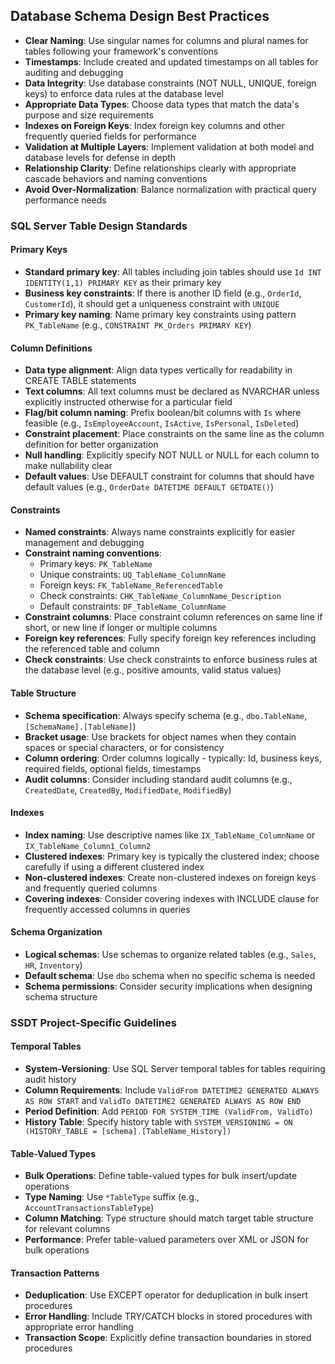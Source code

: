 ## Database Schema Design Best Practices

- **Clear Naming**: Use singular names for columns and plural names for tables following your framework's conventions
- **Timestamps**: Include created and updated timestamps on all tables for auditing and debugging
- **Data Integrity**: Use database constraints (NOT NULL, UNIQUE, foreign keys) to enforce data rules at the database level
- **Appropriate Data Types**: Choose data types that match the data's purpose and size requirements
- **Indexes on Foreign Keys**: Index foreign key columns and other frequently queried fields for performance
- **Validation at Multiple Layers**: Implement validation at both model and database levels for defense in depth
- **Relationship Clarity**: Define relationships clearly with appropriate cascade behaviors and naming conventions
- **Avoid Over-Normalization**: Balance normalization with practical query performance needs

### SQL Server Table Design Standards

#### Primary Keys
- **Standard primary key**: All tables including join tables should use `Id INT IDENTITY(1,1) PRIMARY KEY` as their primary key
- **Business key constraints**: If there is another ID field (e.g., `OrderId`, `CustomerId`), it should get a uniqueness constraint with `UNIQUE`
- **Primary key naming**: Name primary key constraints using pattern `PK_TableName` (e.g., `CONSTRAINT PK_Orders PRIMARY KEY`)

#### Column Definitions
- **Data type alignment**: Align data types vertically for readability in CREATE TABLE statements
- **Text columns**: All text columns must be declared as NVARCHAR unless explicitly instructed otherwise for a particular field
- **Flag/bit column naming**: Prefix boolean/bit columns with `Is` where feasible (e.g., `IsEmployeeAccount`, `IsActive`, `IsPersonal`, `IsDeleted`)
- **Constraint placement**: Place constraints on the same line as the column definition for better organization
- **Null handling**: Explicitly specify NOT NULL or NULL for each column to make nullability clear
- **Default values**: Use DEFAULT constraint for columns that should have default values (e.g., `OrderDate DATETIME DEFAULT GETDATE()`)

#### Constraints
- **Named constraints**: Always name constraints explicitly for easier management and debugging
- **Constraint naming conventions**:
  - Primary keys: `PK_TableName`
  - Unique constraints: `UQ_TableName_ColumnName`
  - Foreign keys: `FK_TableName_ReferencedTable`
  - Check constraints: `CHK_TableName_ColumnName_Description`
  - Default constraints: `DF_TableName_ColumnName`
- **Constraint columns**: Place constraint column references on same line if short, or new line if longer or multiple columns
- **Foreign key references**: Fully specify foreign key references including the referenced table and column
- **Check constraints**: Use check constraints to enforce business rules at the database level (e.g., positive amounts, valid status values)

#### Table Structure
- **Schema specification**: Always specify schema (e.g., `dbo.TableName`, `[SchemaName].[TableName]`)
- **Bracket usage**: Use brackets for object names when they contain spaces or special characters, or for consistency
- **Column ordering**: Order columns logically - typically: Id, business keys, required fields, optional fields, timestamps
- **Audit columns**: Consider including standard audit columns (e.g., `CreatedDate`, `CreatedBy`, `ModifiedDate`, `ModifiedBy`)

#### Indexes
- **Index naming**: Use descriptive names like `IX_TableName_ColumnName` or `IX_TableName_Column1_Column2`
- **Clustered indexes**: Primary key is typically the clustered index; choose carefully if using a different clustered index
- **Non-clustered indexes**: Create non-clustered indexes on foreign keys and frequently queried columns
- **Covering indexes**: Consider covering indexes with INCLUDE clause for frequently accessed columns in queries

#### Schema Organization
- **Logical schemas**: Use schemas to organize related tables (e.g., `Sales`, `HR`, `Inventory`)
- **Default schema**: Use `dbo` schema when no specific schema is needed
- **Schema permissions**: Consider security implications when designing schema structure

### SSDT Project-Specific Guidelines

#### Temporal Tables
- **System-Versioning**: Use SQL Server temporal tables for tables requiring audit history
- **Column Requirements**: Include `ValidFrom DATETIME2 GENERATED ALWAYS AS ROW START` and `ValidTo DATETIME2 GENERATED ALWAYS AS ROW END`
- **Period Definition**: Add `PERIOD FOR SYSTEM_TIME (ValidFrom, ValidTo)`
- **History Table**: Specify history table with `SYSTEM_VERSIONING = ON (HISTORY_TABLE = [schema].[TableName_History])`

#### Table-Valued Types
- **Bulk Operations**: Define table-valued types for bulk insert/update operations
- **Type Naming**: Use `*TableType` suffix (e.g., `AccountTransactionsTableType`)
- **Column Matching**: Type structure should match target table structure for relevant columns
- **Performance**: Prefer table-valued parameters over XML or JSON for bulk operations

#### Transaction Patterns
- **Deduplication**: Use EXCEPT operator for deduplication in bulk insert procedures
- **Error Handling**: Include TRY/CATCH blocks in stored procedures with appropriate error handling
- **Transaction Scope**: Explicitly define transaction boundaries in stored procedures
